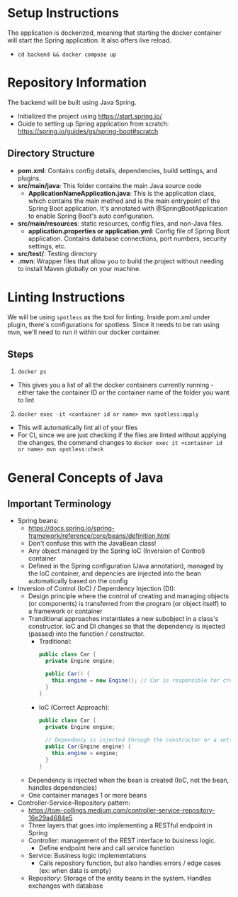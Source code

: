 # Setup Instructions
The application is dockerized, meaning that starting the docker container will start the Spring application. It also offers live reload.
- `cd backend && docker compose up`

# Repository Information
The backend will be built using Java Spring. 
- Initialized the project using https://start.spring.io/
- Guide to setting up Spring application from scratch: https://spring.io/guides/gs/spring-boot#scratch
## Directory Structure
- **pom.xml**: Contains config details, dependencies, build settings, and plugins.
- **src/main/java**: This folder contains the main Java source code
  - **ApplicationNameApplication.java**: This is the application class, which contains the main method and is the main entrypoint of the Spring Boot application. It's annotated with @SpringBootApplication to enable Spring Boot's auto configuration.
- **src/main/resources**: static resources, config files, and non-Java files.
  - **application.properties or application.yml**: Config file of Spring Boot application. Contains database connections, port numbers, security settings, etc.
- **src/test/**: Testing directory
- **.mvn**: Wrapper files that allow you to build the project without needing to install Maven globally on your machine.

# Linting Instructions
We will be using `spotless` as the tool for linting. Inside pom.xml under plugin, there's configurations for spotless.
Since it needs to be ran using mvn, we'll need to run it within our docker container.
## Steps
1. `docker ps`
  - This gives you a list of all the docker containers currently running - either take the container ID or the container name of the folder you want to lint
2. `docker exec -it <container id or name> mvn spotless:apply`
  - This will automatically lint all of your files
  - For CI, since we are just checking if the files are linted without applying the changes, the command changes to 
    `docker exec it <container id or name> mvn spotless:check`

# General Concepts of Java
## Important Terminology
- Spring beans: 
  - https://docs.spring.io/spring-framework/reference/core/beans/definition.html
  - Don't confuse this with the JavaBean class!
  - Any object managed by the Spring IoC (Inversion of Control) container
  - Defined in the Spring configuration (Java annotation), managed by the IoC container, and depencies are injected into the bean automatically based on the config
- Inversion of Control (IoC) / Dependency Injection (DI): 
  - Design principle where the control of creating and managing objects (or components) is transferred from the program (or object itself) to a framework or container
  - Tranditional approaches instantiates a new subobject in a class's constructor. IoC and DI changes so that the dependency is injected (passed) into the function / constructor.
    - Traditional: 
      ```Java
      public class Car {
        private Engine engine;

        public Car() {
          this.engine = new Engine(); // Car is responsible for creating Engine
        }
      }
      ```
    - IoC (Correct Approach):
      ```Java
      public class Car {
        private Engine engine;
        
        // Dependency is injected through the constructor or a setter (this ex is constructor injection)
        public Car(Engine engine) {
          this.engine = engine;
        }
      }
      ```
  - Dependency is injected when the bean is created (IoC, not the bean, handles dependencies)
  - One container manages 1 or more beans
- Controller-Service-Repository pattern:
  - https://tom-collings.medium.com/controller-service-repository-16e29a4684e5
  - Three layers that goes into implementing a RESTful endpoint in Spring
  - Controller: management of the REST interface to business logic. 
    - Define endpoint here and call service function
  - Service: Business logic implementations
    - Calls repository function, but also handles errors / edge cases (ex: when data is empty)
  - Repository: Storage of the entity beans in the system. Handles exchanges with database